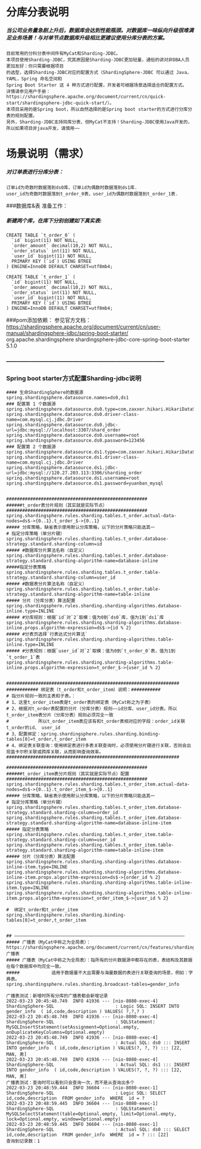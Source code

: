 # 分库分表说明
#####  当公司业务量急剧上升后，数据库会达到性能瓶颈。对数据库一味纵向升级很难满足业务场景！与对单节点数据库升级相比更建议使用分库分表的方案。
    目前常用的分科分表中间件有MyCat和Sharding-JDBC。
    本项目使用Sharding-JDBC，究其原因是Sharding-JDBC更加轻量，通俗的讲对非DBA人员更加友好：你只需要根据项目
    的选型，选择Sharding-JDBC对应的配置方式（ShardingSphere-JDBC 可以通过 Java，YAML，Spring 命名空间和
    Spring Boot Starter 这 4 种方式进行配置，开发者可根据场景选择适合的配置方式。 详情请参见用户手册：
    https://shardingsphere.apache.org/document/current/cn/quick-start/shardingsphere-jdbc-quick-start/）。
    本项目采用的是Spring boot，所以自然选择的是Spring boot starter的方式进行分库分表的规则配置。
    另外，Sharding-JDBC支持同库分表，但MyCat不支持！Sharding-JDBC使用Java开发的，所以如果项目非java开发，请慎用~~

# 场景说明（需求）
#####  对订单表进行分库分表：
    订单id为奇数时数据落到ds0库，订单id为偶数时数据落到ds1库.
    user_id为奇数时数据落到t_order_0表，user_id为偶数时数据落到t_order_1表.


###数据库&表 准备工作：
##### 新建两个库，在库下分别创建如下真实表:
    CREATE TABLE `t_order_0` (
      `id` bigint(11) NOT NULL,
      `order_amount` decimal(10,2) NOT NULL,
      `order_status` int(11) NOT NULL,
      `user_id` bigint(11) NOT NULL,
      PRIMARY KEY (`id`) USING BTREE
    ) ENGINE=InnoDB DEFAULT CHARSET=utf8mb4;
    
    CREATE TABLE `t_order_1` (
      `id` bigint(11) NOT NULL,
      `order_amount` decimal(10,2) NOT NULL,
      `order_status` int(11) NOT NULL,
      `user_id` bigint(11) NOT NULL,
      PRIMARY KEY (`id`) USING BTREE
    ) ENGINE=InnoDB DEFAULT CHARSET=utf8mb4;

###pom添加依赖：
    参见官方文档：https://shardingsphere.apache.org/document/current/cn/user-manual/shardingsphere-jdbc/spring-boot-starter/
    <!--sharding-jdbc-->
    <dependency>
        <groupId>org.apache.shardingsphere</groupId>
        <artifactId>shardingsphere-jdbc-core-spring-boot-starter</artifactId>
        <version>5.1.0</version>
    </dependency>
    
### ——————————————————————————    
### Spring boot starter方式配置Sharding-jdbc说明    
    #### 生命ShardingSphere的数据源
    spring.shardingsphere.datasource.names=ds0,ds1
    ### 配置第 1 个数据源
    spring.shardingsphere.datasource.ds0.type=com.zaxxer.hikari.HikariDataSource
    spring.shardingsphere.datasource.ds0.driver-class-name=com.mysql.cj.jdbc.Driver
    spring.shardingsphere.datasource.ds0.jdbc-url=jdbc:mysql://localhost:3307/shard_order
    spring.shardingsphere.datasource.ds0.username=root
    spring.shardingsphere.datasource.ds0.password=123456
    ### 配置第 2 个数据源
    spring.shardingsphere.datasource.ds1.type=com.zaxxer.hikari.HikariDataSource
    spring.shardingsphere.datasource.ds1.driver-class-name=com.mysql.cj.jdbc.Driver
    spring.shardingsphere.datasource.ds1.jdbc-url=jdbc:mysql://120.27.203.113:3306/sharding_order
    spring.shardingsphere.datasource.ds1.username=root
    spring.shardingsphere.datasource.ds1.password=yuanban_mysql
    
    
    #####################################################
    ######t_order表分片规则（其实就是实际节点）
    #####################################################
    spring.shardingsphere.rules.sharding.tables.t_order.actual-data-nodes=ds$->{0..1}.t_order_$->{0..1}
    ##### 分库策略，缺省表示使用默认分库策略，以下的分片策略只能选其一
    # 指定分库策略（单分片键）
    spring.shardingsphere.rules.sharding.tables.t_order.database-strategy.standard.sharding-column=id
    ##### #数据库分片算法名称（自定义）
    spring.shardingsphere.rules.sharding.tables.t_order.database-strategy.standard.sharding-algorithm-name=database-inline
    #####指定分表策略
    spring.shardingsphere.rules.sharding.tables.t_order.table-strategy.standard.sharding-column=user_id
    ##### #数据表分片算法名称（自定义）
    spring.shardingsphere.rules.sharding.tables.t_order.table-strategy.standard.sharding-algorithm-name=table-inline
    ##### 分片（分库分表）算法配置
    spring.shardingsphere.rules.sharding.sharding-algorithms.database-inline.type=INLINE
    ##### #分库规则：根据`id`对`2`取模：值为0到`ds0`库，值为1到`ds1`库
    spring.shardingsphere.rules.sharding.sharding-algorithms.database-inline.props.algorithm-expression=ds$->{id % 2}
    ##### #分表页选择`行表达式分片算法`
    spring.shardingsphere.rules.sharding.sharding-algorithms.table-inline.type=INLINE
    ##### #分表规则：根据`user_id`对`2`取模：值为0到`t_order_0`表，值为1到`t_order_1`表
    spring.shardingsphere.rules.sharding.sharding-algorithms.table-inline.props.algorithm-expression=t_order_$->{user_id % 2}
    
    
    #################################################################
    ############ 绑定表（t_order和t_order_item）说明：###########
    # 指分片规则一致的主表和子表。：
    # 1、这里t_order_item表是t_order表的绑定表（MyCat称之为子表）
    # 2、根据对t_order表配置的分片（分库分表）规则——id分库、user_id分表。所以t_order_item表分片（分库分表）规则必须完全一致
    #           所以t_order_item表应该有和t_order表相对应的字段：order_id关联t_order的id、 user_id
    # 3、配置绑定：spring.shardingsphere.rules.sharding.binding-tables[0]=t_order,t_order_item
    # 4、绑定表关联查询：使用绑定表进行多表关联查询时，必须使用分片键进行关联，否则会出现笛卡尔积关联或跨库关联，从而影响查询效率。
    #################################################################
    
    #####################################################
    ######t_order_item表分片规则（其实就是实际节点）配置
    #####################################################
    spring.shardingsphere.rules.sharding.tables.t_order_item.actual-data-nodes=ds$->{0..1}.t_order_item_$->{0..1}
    ##### 分库策略，缺省表示使用默认分库策略，以下的分片策略只能选其一
    # 指定分库策略（单分片键）
    spring.shardingsphere.rules.sharding.tables.t_order_item.database-strategy.standard.sharding-column=order_id
    spring.shardingsphere.rules.sharding.tables.t_order_item.database-strategy.standard.sharding-algorithm-name=database-inline-item
    ##### 指定分表策略
    spring.shardingsphere.rules.sharding.tables.t_order_item.table-strategy.standard.sharding-column=user_id
    spring.shardingsphere.rules.sharding.tables.t_order_item.table-strategy.standard.sharding-algorithm-name=table-inline-item
    ##### 分片（分库分表）算法配置
    spring.shardingsphere.rules.sharding.sharding-algorithms.database-inline-item.type=INLINE
    spring.shardingsphere.rules.sharding.sharding-algorithms.database-inline-item.props.algorithm-expression=ds$->{order_id % 2}
    spring.shardingsphere.rules.sharding.sharding-algorithms.table-inline-item.type=INLINE
    spring.shardingsphere.rules.sharding.sharding-algorithms.table-inline-item.props.algorithm-expression=t_order_item_$->{user_id % 2}
    
    #  绑定t_order和t_order_item
    spring.shardingsphere.rules.sharding.binding-tables[0]=t_order,t_order_item
    
    
    ## ————————————————————————————————————————————————————————————————
    ##### 广播表（MyCat中称之为全局表）：https://shardingsphere.apache.org/document/current/cn/features/sharding/concept/table/#广播表
    ##### 广播表（MyCat中称之为全局表）：指所有的分片数据源中都存在的表，表结构及其数据在每个数据库中均完全一致。
    #####            适用于数据量不大且需要与海量数据的表进行关联查询的场景，例如：字典表。
    spring.shardingsphere.rules.sharding.broadcast-tables=gender_info

    广播表测试：新增时所有分库的广播表都会新增记录
    2022-03-23 20:45:48.749  INFO 41936 --- [nio-8080-exec-4] ShardingSphere-SQL                       : Logic SQL: INSERT INTO gender_info  ( id,code,description ) VALUES( ?,?,? )
    2022-03-23 20:45:48.749  INFO 41936 --- [nio-8080-exec-4] ShardingSphere-SQL                       : SQLStatement: MySQLInsertStatement(setAssignment=Optional.empty, onDuplicateKeyColumns=Optional.empty)
    2022-03-23 20:45:48.749  INFO 41936 --- [nio-8080-exec-4] ShardingSphere-SQL                       : Actual SQL: ds0 ::: INSERT INTO gender_info  ( id,code,description ) VALUES(?, ?, ?) ::: [22, MAN, 男]
    2022-03-23 20:45:48.749  INFO 41936 --- [nio-8080-exec-4] ShardingSphere-SQL                       : Actual SQL: ds1 ::: INSERT INTO gender_info  ( id,code,description ) VALUES(?, ?, ?) ::: [22, MAN, 男]
    广播表测试：查询时可以看到只会查询一次，而不是从查询出多个
    2022-03-23 20:48:59.444  INFO 36604 --- [nio-8080-exec-1] ShardingSphere-SQL                       : Logic SQL: SELECT id,code,description  FROM gender_info  WHERE  id = ?
    2022-03-23 20:48:59.445  INFO 36604 --- [nio-8080-exec-1] ShardingSphere-SQL                       : SQLStatement: MySQLSelectStatement(table=Optional.empty, limit=Optional.empty, lock=Optional.empty, window=Optional.empty)
    2022-03-23 20:48:59.445  INFO 36604 --- [nio-8080-exec-1] ShardingSphere-SQL                       : Actual SQL: ds0 ::: SELECT id,code,description  FROM gender_info  WHERE  id = ? ::: [22]
    查询到记录数：1
    